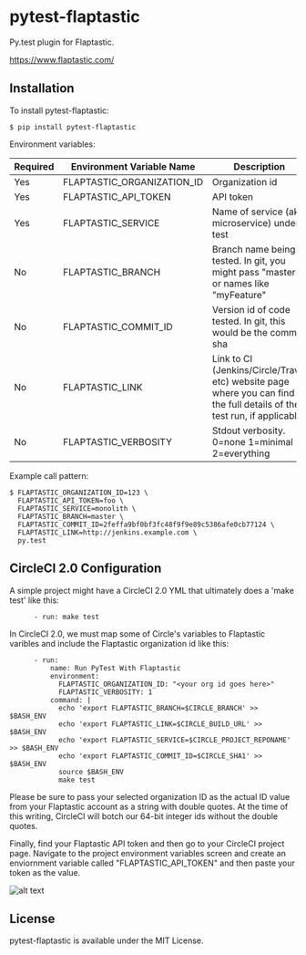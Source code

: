 # pytest-flaptastic
Py.test plugin for Flaptastic.

https://www.flaptastic.com/

## Installation

To install pytest-flaptastic:

    $ pip install pytest-flaptastic

Environment variables:

| Required | Environment Variable Name  | Description |
| -------- | -------------------------- | ----------- |
| Yes      | FLAPTASTIC_ORGANIZATION_ID | Organization id |
| Yes      | FLAPTASTIC_API_TOKEN       | API token |
| Yes      | FLAPTASTIC_SERVICE         | Name of service (aka microservice) under test |
| No       | FLAPTASTIC_BRANCH          | Branch name being tested. In git, you might pass "master" or names like "myFeature" |
| No       | FLAPTASTIC_COMMIT_ID       | Version id of code tested. In git, this would be the commit sha |
| No       | FLAPTASTIC_LINK            | Link to CI (Jenkins/Circle/Travis etc) website page where you can find the full details of the test run, if applicable |
| No       | FLAPTASTIC_VERBOSITY       | Stdout verbosity. 0=none 1=minimal 2=everything |

Example call pattern:

    $ FLAPTASTIC_ORGANIZATION_ID=123 \
      FLAPTASTIC_API_TOKEN=foo \
      FLAPTASTIC_SERVICE=monolith \
      FLAPTASTIC_BRANCH=master \
      FLAPTASTIC_COMMIT_ID=2feffa9bf0bf3fc48f9f9e89c5386afe0cb77124 \
      FLAPTASTIC_LINK=http://jenkins.example.com \
      py.test

## CircleCI 2.0 Configuration
A simple project might have a CircleCI 2.0 YML that ultimately does a 'make test' like this:
```
      - run: make test
```
In CircleCI 2.0, we must map some of Circle's variables to Flaptastic varibles and include the Flaptastic organization id like this:
```
      - run:
          name: Run PyTest With Flaptastic
          environment:
            FLAPTASTIC_ORGANIZATION_ID: "<your org id goes here>"
            FLAPTASTIC_VERBOSITY: 1
          command: |
            echo 'export FLAPTASTIC_BRANCH=$CIRCLE_BRANCH' >> $BASH_ENV
            echo 'export FLAPTASTIC_LINK=$CIRCLE_BUILD_URL' >> $BASH_ENV
            echo 'export FLAPTASTIC_SERVICE=$CIRCLE_PROJECT_REPONAME' >> $BASH_ENV
            echo 'export FLAPTASTIC_COMMIT_ID=$CIRCLE_SHA1' >> $BASH_ENV
            source $BASH_ENV
            make test
```
Please be sure to pass your selected organization ID as the actual ID value from your Flaptastic account as a string with double quotes. At the time of this writing, CircleCI will botch our 64-bit integer ids without the double quotes.

Finally, find your Flaptastic API token and then go to your CircleCI project page. Navigate to the project environment variables screen and create an enviornment variable called "FLAPTASTIC_API_TOKEN" and then paste your token as the value.

![alt text](https://s3.amazonaws.com/www.flaptastic.com/images/circle.png "Screenshot of how to register the secret token value in CircleCI")


## License

pytest-flaptastic is available under the MIT License.

